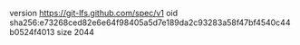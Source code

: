 version https://git-lfs.github.com/spec/v1
oid sha256:e73268ced82e6e64f98405a5d7e189da2c93283a58f47bf4540c44b0524f4013
size 2044
